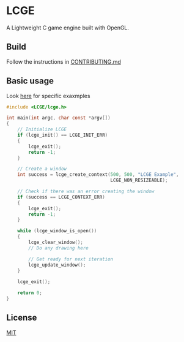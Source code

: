 # LCGE
A Lightweight C game engine built with OpenGL.

## Build

Follow the instructions in [CONTRIBUTING.md](https://github.com/SatvikR/LCGE/blob/main/CONTRIBUTING.md#contributing-code)

## Basic usage

Look [here](https://github.com/SatvikR/LCGE/tree/main/tests) for specific exaxmples 

```c
#include <LCGE/lcge.h>

int main(int argc, char const *argv[])
{
    // Initialize LCGE
    if (lcge_init() == LCGE_INIT_ERR)
    {
        lcge_exit();
        return -1;
    }

    // Create a window
    int success = lcge_create_context(500, 500, "LCGE Example", 
                                      LCGE_NON_RESIZEABLE);

    // Check if there was an error creating the window
    if (success == LCGE_CONTEXT_ERR)
    {
        lcge_exit();
        return -1;
    }

    while (lcge_window_is_open())
    {
        lcge_clear_window();
        // Do any drawing here

        // Get ready for next iteration
        lcge_update_window();
    }
    
    lcge_exit();

    return 0;
}
```

## License

[MIT](https://github.com/SatvikR/LCGE/blob/main/LICENSE)
